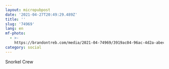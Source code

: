 ```yaml
---
layout: micropubpost
date: '2021-04-27T20:49:29.489Z'
title: ''
slug: '74969'
lang: en
mf-photo:
  - >-
    https://brandontreb.com/media/2021-04-74969/3919ac04-96ac-4d2a-abec-7202d21778e0.jpeg
category: social
---
```

Snorkel Crew
